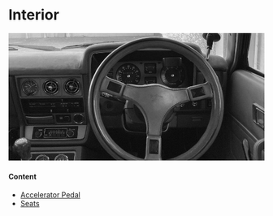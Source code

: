 # Interior

![Interior](./img/interior-index.jpg)

#### Content

- [Accelerator Pedal](accelerator-pedal.md)
- [Seats](seats.md)
